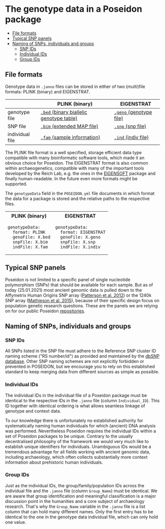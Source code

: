 # The genotype data in a Poseidon package

* [File formats](#file-formats)
* [Typical SNP panels](#typical-snp-panels)
* [Naming of SNPs, individuals and groups](#naming-of-snps--individuals-and-groups)
  + [SNP IDs](#snp-ids)
  + [Individual IDs](#individual-ids)
  + [Group IDs](#group-ids)

## File formats

Genotype data in `.janno` files can be stored in either of two (multi)file formats: PLINK (binary) and EIGENSTRAT.

|   | PLINK (binary) | EIGENSTRAT |
|---|---|---|
| genotype file | [`.bed` (binary biallelic genotype table)](https://www.cog-genomics.org/plink/1.9/formats#bed) | [`.geno` (genotype file)](https://github.com/DReichLab/EIG/blob/fb4fb59065055d3622e0f97f0149588eae630a3e/CONVERTF/README#L67)
| SNP file  | [`.bim` (extended MAP file)](https://www.cog-genomics.org/plink/1.9/formats#bim) | [`.snp` (snp file)](https://github.com/DReichLab/EIG/blob/fb4fb59065055d3622e0f97f0149588eae630a3e/CONVERTF/README#L67) |
| individual file  | [`.fam` (sample information)](https://www.cog-genomics.org/plink/1.9/formats#fam) | [`.ind` (indiv file)](https://github.com/DReichLab/EIG/blob/fb4fb59065055d3622e0f97f0149588eae630a3e/CONVERTF/README#L67) |

The PLINK file format is a well specified, storage efficient data type compatible with many bioinformatic software tools, which made it an obvious choice for Poseidon. The EIGENSTRAT format is also common within archaeogenetics, compatible with many of the important tools developed by the Reich Lab, e.g. the ones in the [EIGENSOFT](https://github.com/DReichLab/EIG) package and finally human-readable. In the future even more formats might be supported.

The `genotypeData` field in the `POSEIDON.yml` file documents in which format the data for a package is stored and the relative paths to the respective files.

<table>
<tr>
<th>PLINK (binary)</th>
<th>EIGENSTRAT</th>
</tr>
<tr>
<td>

```
genotypeData:
  format: PLINK
  genoFile: X.bed
  snpFile: X.bim
  indFile: X.fam
```
</td>
<td>

```
genotypeData:
  format: EIGENSTRAT
  genoFile: X.geno
  snpFile: X.snp
  indFile: X.indiv
```
</td>
</tr>
</table>

## Typical SNP panels

Poseidon is not limited to a specific panel of single nucleotide polymorphism (SNPs) that should be available for each sample. But as of today (25.01.2021) most ancient genomic data is pulled down to the Affymetrix Human Origins SNP array ([Patterson et al. 2012](https://dx.doi.org/10.1534%2Fgenetics.112.145037)) or the 1240k SNP array ([Mathieson et al. 2015](https://dx.doi.org/10.1038%2Fnature16152)), because of their specific design focus on population genetic research questions. These are the panels we are relying on for our public Poseidon [repositories](repos).

## Naming of SNPs, individuals and groups

### SNP IDs

All SNPs listed in the SNP file must adhere to the Reference SNP cluster ID naming scheme ("RS number/id") as provided and maintained by the [dbSNP database](https://www.ncbi.nlm.nih.gov/snp/). Other SNP naming schemes are not explicitly forbidden or prevented in POSEIDON, but we encourage you to rely on this established standard to keep merging data from different sources as simple as possible.

### Individual IDs

The individual IDs in the individual file of a Poseidon package must be identical to the respective IDs in the `.janno` file (column `Individual_ID`). This ID together with identical ordering is what allows seamless linkage of genotype and context data.

To our knowledge there is unfortunately no established authority for systematically naming human individuals for which (ancient) DNA analysis was performed. Nevertheless Poseidon requires the individual IDs within a set of Poseidon packages to be unique. Contrary to the usually decentralised philosophy of the framework we would very much like to establish unique identifiers for individuals. Unambiguous IDs would be a tremendous advantage for all fields working with ancient genomic data, including archaeology, which often collects substantially more context information about prehistoric human individuals.

### Group IDs

Just as the individual IDs, the group/family/population IDs across the individual file and the `.janno` file (column `Group_Name`) must be identical. We are aware that group identification and meaningful classification is a major discussion point in the humanities and a core subject of archaeology research. That's why the `Group_Name` variable in the `.janno` file is a list column that can hold many different names. Only the first entry has to be identical to the one in the genotype data individual file, which can only hold one value.

